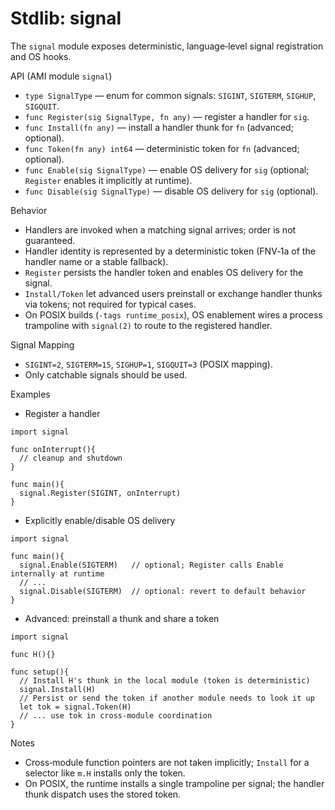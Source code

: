# Stdlib: signal

The `signal` module exposes deterministic, language‑level signal registration and OS hooks.

API (AMI module `signal`)
- `type SignalType` — enum for common signals: `SIGINT`, `SIGTERM`, `SIGHUP`, `SIGQUIT`.
- `func Register(sig SignalType, fn any)` — register a handler for `sig`.
- `func Install(fn any)` — install a handler thunk for `fn` (advanced; optional).
- `func Token(fn any) int64` — deterministic token for `fn` (advanced; optional).
- `func Enable(sig SignalType)` — enable OS delivery for `sig` (optional; `Register` enables it implicitly at runtime).
- `func Disable(sig SignalType)` — disable OS delivery for `sig` (optional).

Behavior
- Handlers are invoked when a matching signal arrives; order is not guaranteed.
- Handler identity is represented by a deterministic token (FNV‑1a of the handler name or a stable fallback).
- `Register` persists the handler token and enables OS delivery for the signal.
- `Install/Token` let advanced users preinstall or exchange handler thunks via tokens; not required for typical cases.
- On POSIX builds (`-tags runtime_posix`), OS enablement wires a process trampoline with `signal(2)` to route to the registered handler.

Signal Mapping
- `SIGINT=2`, `SIGTERM=15`, `SIGHUP=1`, `SIGQUIT=3` (POSIX mapping).
- Only catchable signals should be used.

Examples
- Register a handler
```
import signal

func onInterrupt(){
  // cleanup and shutdown
}

func main(){
  signal.Register(SIGINT, onInterrupt)
}
```

- Explicitly enable/disable OS delivery
```
import signal

func main(){
  signal.Enable(SIGTERM)   // optional; Register calls Enable internally at runtime
  // ...
  signal.Disable(SIGTERM)  // optional: revert to default behavior
}
```

- Advanced: preinstall a thunk and share a token
```
import signal

func H(){}

func setup(){
  // Install H's thunk in the local module (token is deterministic)
  signal.Install(H)
  // Persist or send the token if another module needs to look it up
  let tok = signal.Token(H)
  // ... use tok in cross‑module coordination
}
```

Notes
- Cross‑module function pointers are not taken implicitly; `Install` for a selector like `m.H` installs only the token.
- On POSIX, the runtime installs a single trampoline per signal; the handler thunk dispatch uses the stored token.
